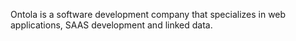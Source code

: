 Ontola is a software development company that specializes in web applications, SAAS development and linked data.
